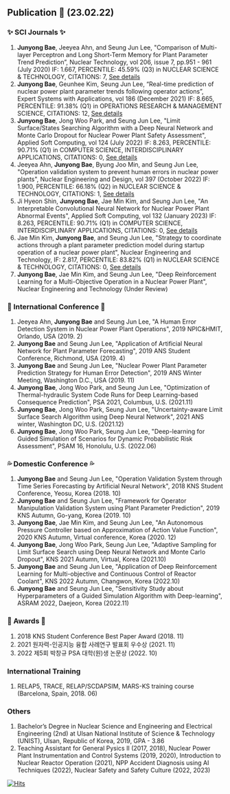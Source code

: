 ## Publication 👋 (23.02.22)
### ✨ SCI Journals ✨
1. **Junyong Bae**, Jeeyea Ahn, and Seung Jun Lee, "Comparison of Multi-layer Perceptron and Long Short-Term Memory for Plant Parameter Trend Prediction”, Nuclear Technology, vol 206, issue 7, pp.951 - 961 (July 2020) IF: 1.667, PERCENTILE: 45.59% (Q3) in NUCLEAR SCIENCE & TECHNOLOGY, CITATIONS: 7, [See details](https://doi.org/10.1080/00295450.2019.1693215)
2.	**Junyong Bae**, Geunhee Kim, Seung Jun Lee, “Real-time prediction of nuclear power plant parameter trends following operator actions”, Expert Systems with Applications, vol 186 (December 2021) IF: 8.665, PERCENTILE: 91.38% (Q1) in OPERATIONS RESEARCH & MANAGEMENT SCIENCE, CITATIONS: 12, [See details](https://doi.org/10.1016/j.eswa.2021.115848)
3.	**Junyong Bae**, Jong Woo Park, and Seung Jun Lee, "Limit Surface/States Searching Algorithm with a Deep Neural Network and Monte Carlo Dropout for Nuclear Power Plant Safety Assessment", Applied Soft Computing, vol 124 (July 2022) IF: 8.263, PERCENTILE: 90.71% (Q1) in COMPUTER SCIENCE, INTERDISCIPLINARY APPLICATIONS, CITATIONS: 0, [See details](https://doi.org/10.1016/j.asoc.2022.109007)
4.	Jeeyea Ahn, **Junyong Bae**, Byung Joo Min, and Seung Jun Lee, "Operation validation system to prevent human errors in nuclear power plants", Nuclear Engineering and Design, vol 397 (October 2022) IF: 1.900, PERCENTILE: 66.18% (Q2) in NUCLEAR SCIENCE & TECHNOLOGY, CITATIONS: 1, [See details](https://doi.org/10.1016/j.nucengdes.2022.111949)
5.	Ji Hyeon Shin, **Junyong Bae**, Jae Min Kim, and Seung Jun Lee, "An Interpretable Convolutional Neural Network for Nuclear Power Plant Abnormal Events", Applied Soft Computing, vol 132 (January 2023) IF: 8.263, PERCENTILE: 90.71% (Q1) in COMPUTER SCIENCE, INTERDISCIPLINARY APPLICATIONS, CITATIONS: 0, [See details](https://doi.org/10.1016/j.asoc.2022.109792)
6.	Jae Min Kim, **Junyong Bae**, and Seung Jun Lee, "Strategy to coordinate actions through a plant parameter prediction model during
startup operation of a nuclear power plant", Nuclear Engineering and Technology, IF: 2.817, PERCENTILE: 83.82% (Q1) in NUCLEAR SCIENCE & TECHNOLOGY, CITATIONS: 0, [See details](https://doi.org/10.1016/j.net.2022.11.012)
7.	**Junyong Bae**, Jae Min Kim, and Seung Jun Lee, "Deep Reinforcement Learning for a Multi-Objective Operation in a Nuclear Power Plant", Nuclear Engineering and Technology (Under Review)
### 🌱 International Conference 🌱
1.	Jeeyea Ahn, **Junyong Bae** and Seung Jun Lee, "A Human Error Detection System in Nuclear Power Plant Operations", 2019 NPIC&HMIT, Orlando, USA (2019. 2)
2.	**Junyong Bae** and Seung Jun Lee, "Application of Artificial Neural Network for Plant Parameter Forecasting", 2019 ANS Student Conference, Richmond, USA (2019. 4)
3.	**Junyong Bae** and Seung Jun Lee, "Nuclear Power Plant Parameter Prediction Strategy for Human Error Detection", 2019 ANS Winter Meeting, Washington D.C., USA (2019. 11)
4.	**Junyong Bae**, Jong Woo Park, and Seung Jun Lee, "Optimization of Thermal-hydraulic System Code Runs for Deep Learning-based Consequence Prediction", PSA 2021, Columbus, U.S. (2021.11)
5.	**Junyong Bae**, Jong Woo Park, Seung Jun Lee, "Uncertainty-aware Limit Surface Search Algorithm using Deep Neural Network", 2021 ANS winter, Washington DC, U.S. (2021.12)
6.	**Junyong Bae**, Jong Woo Park, Seung Jun Lee, "Deep-learning for Guided Simulation of Scenarios for Dynamic Probabilistic Risk Assessment", PSAM 16, Honolulu, U.S. (2022.06)
### :sweat_drops: Domestic Conference :sweat_drops:
1.	**Junyong Bae** and Seung Jun Lee, "Operation Validation System through Time Series Forecasting by Artificial Neural Network", 2018 KNS Student Conference, Yeosu, Korea (2018. 10)
2.	**Junyong Bae** and Seung Jun Lee, "Framework for Operator Manipulation Validation System using Plant Parameter Prediction", 2019 KNS Autumn, Go-yang, Korea (2019. 10)
3.	**Junyong Bae**, Jae Min Kim, and Seung Jun Lee, "An Autonomous Pressure Controller based on Approximation of Action Value Function", 2020 KNS Autumn, Virtual conference, Korea (2020. 12)
4.	**Junyong Bae**, Jong Woo Park, Seung Jun Lee, "Adaptive Sampling for Limit Surface Search using Deep Neural Network and Monte Carlo Dropout", KNS 2021 Autumn, Virtual, Korea (2021.10)
5.	**Junyong Bae** and Seung Jun Lee, "Application of Deep Reinforcement Learning for Multi-objective and Continuous Control of Reactor Coolant", KNS 2022 Autumn, Changwon, Korea (2022.10)
6.	**Junyong Bae** and Seung Jun Lee, "Sensitivity Study about Hyperparameters of a Guided Simulation Algorithm with Deep-learning", ASRAM 2022, Daejeon, Korea (2022.11)
### :pray: Awards :pray:
1.	2018 KNS Student Conference Best Paper Award (2018. 11)
2.  2021 원자력-인공지능 융합 사례연구 발표회 우수상 (2021. 11)
3.	2022 제5회 박창규 PSA 대학(원)생 논문상 (2022. 10)
### International Training
1. RELAP5, TRACE, RELAP/SCDAPSIM, MARS-KS training course (Barcelona, Spain, 2018. 06)
### Others
1. Bachelor’s Degree in Nuclear Science and Engineering and Electrical Engineering (2nd) at Ulsan National Institute of Science & Technology (UNIST), Ulsan, Republic of Korea, 2019, GPA - 3.86
2. Teaching Assistant for General Pysics II (2017, 2018), Nuclear Power Plant Instrumentation and Control Systems (2019, 2020), Introduction to Nuclear Reactor Operation (2021), NPP Accident Diagnosis using AI Techniques (2022), Nuclear Safety and Safety Culture (2022, 2023)

[![Hits](https://hits.seeyoufarm.com/api/count/incr/badge.svg?url=https%3A%2F%2Fgithub.com%2FJunyongBae&count_bg=%2379C83D&title_bg=%23555555&icon=&icon_color=%23E7E7E7&title=hits&edge_flat=false)](https://hits.seeyoufarm.com)
